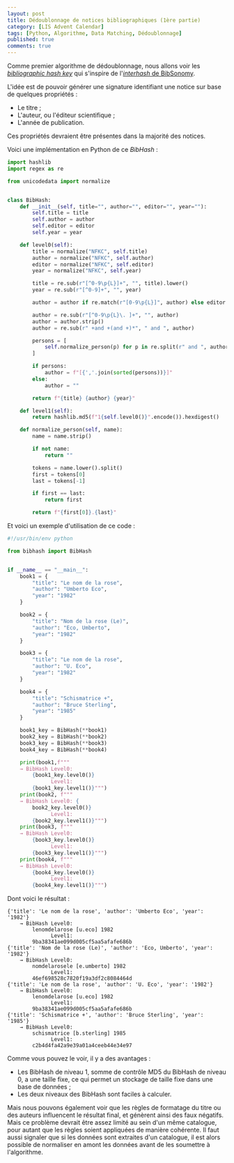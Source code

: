 ```yaml
---
layout: post
title: Dédoublonnage de notices bibliographiques (1ère partie)
category: [LIS Advent Calendar]
tags: [Python, Algorithme, Data Matching, Dédoublonnage]
published: true
comments: true
--- 
```


Comme premier algorithme de dédoublonnage, nous allons voir les
[*bibliographic hash
key*](https://verbundwiki.gbv.de/display/VZG/Bibliographic+Hash+Key)
qui s'inspire de l'[*interhash* de
BibSonomy](https://www.bibsonomy.org/help_en/InterIntraHash). 

L'idée est de pouvoir générer une signature identifiant une notice sur
base de quelques propriétés :

* Le titre ;
* L'auteur, ou l'éditeur scientifique ;
* L'année de publication. 

Ces propriétés devraient être présentes dans la majorité des notices.

Voici une implémentation en Python de ce *BibHash* :

```python
import hashlib
import regex as re

from unicodedata import normalize


class BibHash:
    def __init__(self, title="", author="", editor="", year=""):
        self.title = title
        self.author = author
        self.editor = editor
        self.year = year

    def level0(self):
        title = normalize("NFKC", self.title)
        author = normalize("NFKC", self.author)
        editor = normalize("NFKC", self.editor)
        year = normalize("NFKC", self.year)

        title = re.sub(r"[^0-9\p{L}]+", "", title).lower()
        year = re.sub(r"[^0-9]+", "", year)

        author = author if re.match(r"[0-9\p{L}]", author) else editor

        author = re.sub(r"[^0-9\p{L}\. ]+", "", author)
        author = author.strip()
        author = re.sub(r" +and +(and +)*", " and ", author)

        persons = [
            self.normalize_person(p) for p in re.split(r" and ", author)
        ]

        if persons:
            author = f"[{','.join(sorted(persons))}]"
        else:
            author = ""

        return f"{title} {author} {year}"

    def level1(self):
        return hashlib.md5(f"1{self.level0()}".encode()).hexdigest()

    def normalize_person(self, name):
        name = name.strip()

        if not name:
            return ""

        tokens = name.lower().split()
        first = tokens[0]
        last = tokens[-1]

        if first == last:
            return first

        return f"{first[0]}.{last}"
```

Et voici un exemple d'utilisation de ce code :

```python
#!/usr/bin/env python

from bibhash import BibHash


if __name__ == "__main__":
    book1 = {
        "title": "Le nom de la rose",
        "author": "Umberto Eco",
        "year": "1982"
    }

    book2 = {
        "title": "Nom de la rose (Le)",
        "author": "Eco, Umberto",
        "year": "1982"
    }

    book3 = {
        "title": "Le nom de la rose",
        "author": "U. Eco",
        "year": "1982"
    }

    book4 = {
        "title": "Schismatrice +",
        "author": "Bruce Sterling",
        "year": "1985"
    }

    book1_key = BibHash(**book1)
    book2_key = BibHash(**book2)
    book3_key = BibHash(**book3)
    book4_key = BibHash(**book4)

    print(book1,f"""
    → BibHash Level0: 
        {book1_key.level0()}
              Level1: 
        {book1_key.level1()}""")
    print(book2, f"""
    → BibHash Level0: {
        book2_key.level0()}
              Level1: 
        {book2_key.level1()}""")
    print(book3, f"""
    → BibHash Level0: 
        {book3_key.level0()}
              Level1: 
        {book3_key.level1()}""")
    print(book4, f"""
    → BibHash Level0: 
        {book4_key.level0()}
              Level1: 
        {book4_key.level1()}""")

```

Dont voici le résultat :

```text
{'title': 'Le nom de la rose', 'author': 'Umberto Eco', 'year': '1982'} 
    → BibHash Level0: 
        lenomdelarose [u.eco] 1982
              Level1: 
        9ba38341ae099d005cf5aa5afafe686b
{'title': 'Nom de la rose (Le)', 'author': 'Eco, Umberto', 'year': '1982'} 
    → BibHash Level0: 
        nomdelarosele [e.umberto] 1982
              Level1: 
        46ef698528c7820f19a3df2c8084464d
{'title': 'Le nom de la rose', 'author': 'U. Eco', 'year': '1982'} 
    → BibHash Level0: 
        lenomdelarose [u.eco] 1982
              Level1: 
        9ba38341ae099d005cf5aa5afafe686b
{'title': 'Schismatrice +', 'author': 'Bruce Sterling', 'year': '1985'} 
    → BibHash Level0: 
        schismatrice [b.sterling] 1985
              Level1: 
        c2b4d4fa42a9e39a01a4ceeb44e34e97
```

Comme vous pouvez le voir, il y a des avantages :

* Les BibHash de niveau 1, somme de contrôle MD5 du BibHash de niveau
  0, a une taille fixe, ce qui permet un stockage de taille fixe dans
  une base de données ;
* Les deux niveaux des BibHash sont faciles à calculer. 

Mais nous pouvons également voir que les règles de formatage du titre
ou des auteurs influencent le résultat final, et génèrent ainsi des
faux négatifs. Mais ce problème devrait être assez limité au sein d'un
même catalogue, pour autant que les règles soient appliquées de
manière cohérente. Il faut aussi signaler que si les données sont
extraites d'un catalogue, il est alors possible de normaliser en amont
les données avant de les soumettre à l'algorithme.
